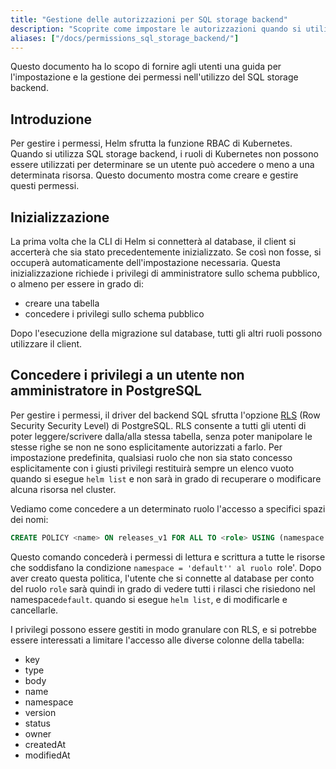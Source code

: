 ```yaml
---
title: "Gestione delle autorizzazioni per SQL storage backend"
description: "Scoprite come impostare le autorizzazioni quando si utilizza SQL storage backend."
aliases: ["/docs/permissions_sql_storage_backend/"]
---
```


Questo documento ha lo scopo di fornire agli utenti una guida per l'impostazione e la gestione dei permessi nell'utilizzo del SQL storage backend.

## Introduzione

Per gestire i permessi, Helm sfrutta la funzione RBAC di Kubernetes. Quando si utilizza
SQL storage backend, i ruoli di Kubernetes non possono essere utilizzati per determinare se un utente può accedere o meno a una determinata risorsa. 
Questo documento mostra come creare e
gestire questi permessi.

## Inizializzazione

La prima volta che la CLI di Helm si connetterà al database, il client si accerterà che sia stato
precedentemente inizializzato. Se così non fosse, si occuperà automaticamente dell'impostazione necessaria.
Questa inizializzazione richiede i privilegi di amministratore
sullo schema pubblico, o almeno per essere in grado di:

* creare una tabella
* concedere i privilegi sullo schema pubblico

Dopo l'esecuzione della migrazione sul database, tutti gli altri ruoli possono utilizzare il client.

## Concedere i privilegi a un utente non amministratore in PostgreSQL

Per gestire i permessi, il driver del backend SQL sfrutta l'opzione
[RLS](https://www.postgresql.org/docs/9.5/ddl-rowsecurity.html) (Row Security
Security Level) di PostgreSQL. RLS consente a tutti gli utenti di poter leggere/scrivere
dalla/alla stessa tabella, senza poter manipolare le stesse righe se non ne sono esplicitamente autorizzati a farlo. Per impostazione predefinita, qualsiasi ruolo che non sia stato
concesso esplicitamente con i giusti privilegi restituirà sempre un elenco vuoto
quando si esegue `helm list` e non sarà in grado di recuperare o modificare alcuna risorsa nel cluster.

Vediamo come concedere a un determinato ruolo l'accesso a specifici spazi dei nomi:

```sql
CREATE POLICY <name> ON releases_v1 FOR ALL TO <role> USING (namespace = 'default');
```

Questo comando concederà i permessi di lettura e scrittura a tutte le risorse che
soddisfano la condizione `namespace = 'default'' al ruolo `role'. Dopo aver creato
questa politica, l'utente che si connette al database per conto del ruolo
`role` sarà quindi in grado di vedere tutti i rilasci che risiedono nel namespace`default`.
quando si esegue `helm list`, e di modificarle e cancellarle.

I privilegi possono essere gestiti in modo granulare con RLS, e si potrebbe essere interessati a
limitare l'accesso alle diverse colonne della tabella:
* key
* type
* body
* name
* namespace
* version
* status
* owner
* createdAt
* modifiedAt
